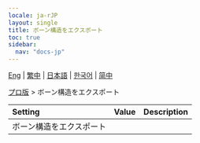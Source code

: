 ```yaml
---
locale: ja-rJP
layout: single
title: ボーン構造をエクスポート
toc: true
sidebar:
  nav: "docs-jp"
---
```

[Eng](/dancexr/menu/2025.4/actor/export_bone_structure) | [繁中](/tw/dancexr/menu/2025.4/actor/export_bone_structure) | [日本語](/jp/dancexr/menu/2025.4/actor/export_bone_structure) | [한국어](/kr/dancexr/menu/2025.4/actor/export_bone_structure) | [简中](/zh/dancexr/menu/2025.4/actor/export_bone_structure)

[プロ版](../menu#プロ版) > ボーン構造をエクスポート



| Setting | Value | Description |
| :--- | --- | :--- |
| ボーン構造をエクスポート || 
